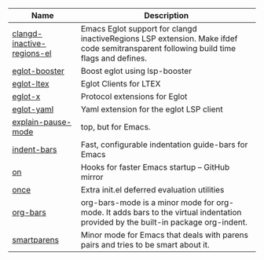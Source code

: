 | Name | Description |
| ---- | ----------- |
| [clangd-inactive-regions-el](https://github.com/fargiolas/clangd-inactive-regions.el) | Emacs Eglot support for clangd inactiveRegions LSP extension. Make ifdef code semitransparent following build time flags and defines. |
| [eglot-booster](https://github.com/jdtsmith/eglot-booster) | Boost eglot using lsp-booster |
| [eglot-ltex](https://github.com/emacs-languagetool/eglot-ltex) | Eglot Clients for LTEX |
| [eglot-x](https://github.com/nemethf/eglot-x) | Protocol extensions for Eglot |
| [eglot-yaml](https://github.com/yveszoundi/eglot-yaml) | Yaml extension for the eglot LSP client  |
| [explain-pause-mode](https://github.com/lastquestion/explain-pause-mode) | top, but for Emacs. |
| [indent-bars](https://github.com/jdtsmith/indent-bars) | Fast, configurable indentation guide-bars for Emacs |
| [on](https://github.com/ajgrf/on.el) | Hooks for faster Emacs startup – GitHub mirror |
| [once](https://github.com/emacs-magus/once) | Extra init.el deferred evaluation utilities |
| [org-bars](https://github.com/tonyaldon/org-bars) | org-bars-mode is a minor mode for org-mode.  It adds bars to the virtual indentation provided by the built-in package org-indent. |
| [smartparens](https://github.com/Fuco1/smartparens) | Minor mode for Emacs that deals with parens pairs and tries to be smart about it. |